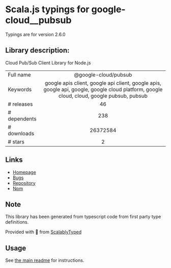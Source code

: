 
# Scala.js typings for google-cloud__pubsub

Typings are for version 2.6.0

## Library description:
Cloud Pub/Sub Client Library for Node.js

|                    |                 |
| ------------------ | :-------------: |
| Full name          | @google-cloud/pubsub |
| Keywords           | google apis client, google api client, google apis, google api, google, google cloud platform, google cloud, cloud, google pubsub, pubsub |
| # releases         | 46 |
| # dependents       | 238 |
| # downloads        | 26372584 |
| # stars            | 2 |

## Links
- [Homepage](https://github.com/googleapis/nodejs-pubsub#readme)
- [Bugs](https://github.com/googleapis/nodejs-pubsub/issues)
- [Repository](https://github.com/googleapis/nodejs-pubsub)
- [Npm](https://www.npmjs.com/package/%40google-cloud%2Fpubsub)
    


## Note
This library has been generated from typescript code from first party type definitions.

Provided with :purple_heart: from [ScalablyTyped](https://github.com/oyvindberg/ScalablyTyped)

## Usage
See [the main readme](../../readme.md) for instructions.


